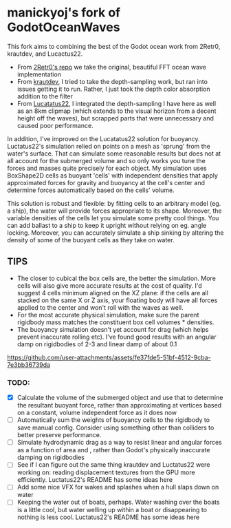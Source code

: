 # manickyoj's fork of GodotOceanWaves
This fork aims to combining the best of the Godot ocean work from 2Retr0, krautdev, and Lucactus22.
- From [2Retr0's repo](https://github.com/2Retr0/GodotOceanWaves) we take the original, beautiful FFT ocean wave implementation
- From [krautdev](https://github.com/krautdev/GodotOceanWaves), I tried to take the depth-sampling work, but ran into issues getting it to run. Rather, I just took the depth color absorption addition to the filter
- From [Lucatatus22](https://github.com/Lucactus22/GodotOceanWaves_bouyancy), I integrated the depth-sampling I have here as well as an 8km clipmap (which extends to the visual horizon from a decent height off the waves), but scrapped parts that were unnecessary and caused poor performance.

In addition, I've improved on the Lucatatus22 solution for buoyancy. Luctatus22's simulation relied on points on a mesh as 'sprung' from the water's surface. That can simulate some reasonable results but does not at all account for the submerged volume and so only works you tune the forces and masses quite precisely for each object. My simulation uses BoxShape2D cells as buoyant 'cells' with independent densities that apply approximated forces for gravity and buoyancy at the cell's center and determine forces automatically based on the cells' volume.

This solution is robust and flexible: by fitting cells to an arbitrary model (eg. a ship), the water will provide forces appropriate to its shape. Moreover, the variable densities of the cells let you simulate some pretty cool things. You can add ballast to a ship to keep it upright without relying on eg. angle locking. Moreover, you can accurately simulate a ship sinking by altering the density of some of the buoyant cells as they take on water.

## TIPS
 - The closer to cubical the box cells are, the better the simulation. More cells will also give more accurate results at the cost of quality. I'd suggest 4 cells minimum aligned on the XZ plane: if the cells are all stacked on the same X or Z axis, your floating body will have all forces applied to the center and won't roll with the waves as well.
 - For the most accurate physical simulation, make sure the parent rigidbody mass matches the constituent box cell volumes * densities.
 - The buoyancy simulation doesn't yet account for drag (which helps prevent inaccurate rolling etc). I've found good results with an angular damp on rigidbodies of 2-3 and linear damp of about 0.1

https://github.com/user-attachments/assets/fe37fde5-51bf-4512-9cba-7e3bb36739da


### TODO:
- [x] Calculate the volume of the submerged object and use that to determine the resultant buoyant force, rather than approximating at vertices based on a constant, volume independent force as it does now
- [ ] Automatically sum the weights of buoyancy cells to the rigidbody to save manual config. Consider using something other than colliders to better preserve performance.
- [ ] Simulate hydrodynamic drag as a way to resist linear and angular forces as a function of area and , rather than Godot's physically inaccurate damping on rigidbodies
- [ ] See if I can figure out the same thing krautdev and Luctatus22 were working on: reading displacement textures from the GPU more efficiently. Luctatus22's README has some ideas here
- [ ] Add some nice VFX for wakes and splashes when a hull slaps down on water
- [ ] Keeping the water out of boats, perhaps. Water washing over the boats is a little cool, but water welling up within a boat or disappearing to nothing is less cool. Luctatus22's README has some ideas here
